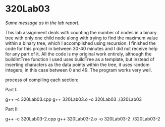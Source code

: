 # 320Lab03

*Same message as in the lab report.*

This lab assignment deals with counting the number of nodes in a binary tree with only one child node along with trying to find the maximum value within a binary tree, which I accomplished using recursion. I finished the code for this project in between 30-40 minutes and I did not receive help for any part of it. All the code is my original work entirely, although the buildIntTree function I used uses buildTree as a template, but instead of inserting characters as the data points within the tree, it uses random integers, in this case between 0 and 49. The program works very well. 

process of compiling each section:

Part I:

g++ -c 320Lab03.cpp
g++ 320Lab03.o -o 320Lab03
./320Lab03

Part II:

g++ -c 320Lab03-2.cpp
g++ 320Lab03-2.o -o 320Lab03-2
./320Lab03-2
